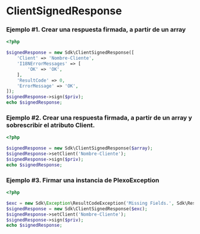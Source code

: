 # ClientSignedResponse

### Ejemplo \#1. Crear una respuesta firmada, a partir de un array

```php
<?php

$signedResponse = new Sdk\ClientSignedResponse([
    'Client' => 'Nombre-Cliente',
    'I18NErrorMessages' => [
        'OK' => 'OK',
    ],
    'ResultCode' => 0,
    'ErrorMessage' => 'OK',
]);
$signedResponse->sign($priv);
echo $signedResponse;
```

### Ejemplo \#2. Crear una respuesta firmada, a partir de un array y sobrescribir el atributo Client.

```php
<?php

$signedResponse = new Sdk\ClientSignedResponse($array);
$signedResponse->setClient('Nombre-Cliente');
$signedResponse->sign($priv);
echo $signedResponse;
```

### Ejemplo \#3. Firmar una instancia de PlexoException

```php
<?php

$exc = new Sdk\Exception\ResultCodeException('Missing Fields.', Sdk\ResultCode::MISSING_FIELDS);
$signedResponse = new Sdk\ClientSignedResponse($exc);
$signedResponse->setClient('Nombre-Cliente');
$signedResponse->sign($priv);
echo $signedResponse;
```
